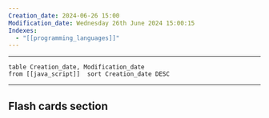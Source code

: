 ```yaml
---
Creation_date: 2024-06-26 15:00
Modification_date: Wednesday 26th June 2024 15:00:15
Indexes:
  - "[[programming_languages]]"
---
```


----

```dataview
table Creation_date, Modification_date
from [[java_script]]  sort Creation_date DESC
```


















---
## Flash cards section
